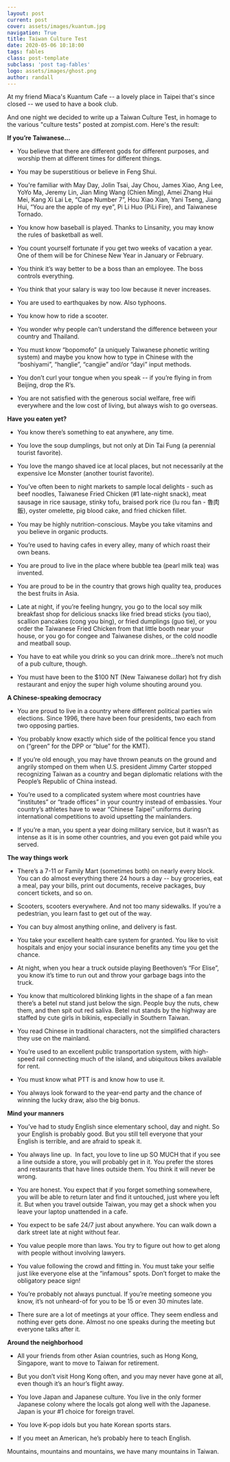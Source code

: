 ```yaml
---
layout: post
current: post
cover: assets/images/kuantum.jpg
navigation: True
title: Taiwan Culture Test
date: 2020-05-06 10:18:00
tags: fables
class: post-template
subclass: 'post tag-fables'
logo: assets/images/ghost.png
author: randall
---
```


At my friend Miaca's Kuantum Cafe -- a lovely place in Taipei that's since closed -- we used to have a book club.

And one night we decided to write up a Taiwan Culture Test, in homage to the various "culture tests" posted at zompist.com. Here's the result:

<b>If you’re Taiwanese…</b>

   * You believe that there are different gods for different purposes, and worship them at different times for different things.

   * You may be superstitious or believe in Feng Shui. 

   * You're familiar with May Day, Jolin Tsai, Jay Chou, James Xiao, Ang Lee, YoYo Ma, Jeremy Lin, Jian Ming Wang (Chien Ming), Amei Zhang Hui Mei, Kang Xi Lai Le, “Cape Number 7”, Hou Xiao Xian, Yani Tseng, Jiang Hui, “You are the apple of my eye”, Pi Li Huo (PiLi Fire), and Taiwanese Tornado. 

   * You know how baseball is played. Thanks to Linsanity, you may know the rules of basketball as well.

   * You count yourself fortunate if you get two weeks of vacation a year. One of them will be for Chinese New Year in January or February. 

   * You think it’s way better to be a boss than an employee. The boss controls everything. 

   * You think that your salary is way too low because it never increases. 

   * You are used to earthquakes by now. Also typhoons. 

   * You know how to ride a scooter. 

   * You wonder why people can’t understand the difference between your country and Thailand. 

   * You must know “bopomofo” (a uniquely Taiwanese phonetic writing system) and maybe you know how to type in Chinese with the “boshiyami”, “hanglie”, “cangjie” and/or “dayi” input methods. 

   * You don’t curl your tongue when you speak -- if you’re flying in from Beijing, drop the R’s. 

   * You are not satisfied with the generous social welfare, free wifi everywhere and the low cost of living, but always wish to go overseas.

<b>Have you eaten yet?</b>

   * You know there’s something to eat anywhere, any time. 

   * You love the soup dumplings, but not only at Din Tai Fung (a perennial tourist favorite). 

   * You love the mango shaved ice at local places, but not necessarily at the expensive Ice Monster (another tourist favorite). 

   * You’ve often been to night markets to sample local delights - such as beef noodles, Taiwanese Fried Chicken (#1 late-night snack), meat sausage in rice sausage, stinky tofu, braised pork rice (lu rou fan - 魯肉飯), oyster omelette, pig blood cake, and fried chicken fillet. 

   * You may be highly nutrition-conscious. Maybe you take vitamins and you believe in organic products. 

   * You’re used to having cafes in every alley, many of which roast their own beans. 

   * You are proud to live in the place where bubble tea (pearl milk tea) was invented. 

   * You are proud to be in the country that grows high quality tea, produces the best fruits in Asia. 

   * Late at night, if you’re feeling hungry, you go to the local soy milk breakfast shop for delicious snacks like fried bread sticks (you tiao), scallion pancakes (cong you bing), or fried dumplings (guo tie), or you order the Taiwanese Fried Chicken from that little booth near your house, or you go for congee and Taiwanese dishes, or the cold noodle and meatball soup. 

   * You have to eat while you drink so you can drink more...there’s not much of a pub culture, though. 

   * You must have been to the $100 NT (New Taiwanese dollar) hot fry dish restaurant and enjoy the super high volume shouting around you.

<b>A Chinese-speaking democracy</b>

   * You are proud to live in a country where different political parties win elections. Since 1996, there have been four presidents, two each from two opposing parties. 

   * You probably know exactly which side of the political fence you stand on (“green” for the DPP or “blue” for the KMT). 

   * If you’re old enough, you may have thrown peanuts on the ground and angrily stomped on them when U.S. president Jimmy Carter stopped recognizing Taiwan as a country and began diplomatic relations with the People’s Republic of China instead. 

   * You’re used to a complicated system where most countries have “institutes” or “trade offices” in your country instead of embassies. Your country’s athletes have to wear “Chinese Taipei” uniforms during international competitions to avoid upsetting the mainlanders. 

   * If you’re a man, you spent a year doing military service, but it wasn’t as intense as it is in some other countries, and you even got paid while you served.

<b>The way things work</b>

   * There’s a 7-11 or Family Mart (sometimes both) on nearly every block. You can do almost everything there 24 hours a day -- buy groceries, eat a meal, pay your bills, print out documents, receive packages, buy concert tickets, and so on. 

   * Scooters, scooters everywhere. And not too many sidewalks. If you’re a pedestrian, you learn fast to get out of the way. 

   * You can buy almost anything online, and delivery is fast. 

   * You take your excellent health care system for granted. You like to visit hospitals and enjoy your social insurance benefits any time you get the chance. 

   * At night, when you hear a truck outside playing Beethoven’s “For Elise”, you know it’s time to run out and throw your garbage bags into the truck. 

   * You know that multicolored blinking lights in the shape of a fan mean there’s a betel nut stand just below the sign. People buy the nuts, chew them, and then spit out red saliva. Betel nut stands by the highway are staffed by cute girls in bikinis, especially in Southern Taiwan. 

   * You read Chinese in traditional characters, not the simplified characters they use on the mainland. 

   * You’re used to an excellent public transportation system, with high-speed rail connecting much of the island, and ubiquitous bikes available for rent. 

   * You must know what PTT is and know how to use it. 

   * You always look forward to the year-end party and the chance of winning the lucky draw, also the big bonus.

<b>Mind your manners</b>

   * You’ve had to study English since elementary school, day and night. So your English is probably good. But you still tell everyone that your English is terrible, and are afraid to speak it. 

   * You always line up.  In fact, you love to line up SO MUCH that if you see a line outside a store, you will probably get in it. You prefer the stores and restaurants that have lines outside them. You think it will never be wrong. 

   * You are honest. You expect that if you forget something somewhere, you will be able to return later and find it untouched, just where you left it. But when you travel outside Taiwan, you may get a shock when you leave your laptop unattended in a cafe. 

   * You expect to be safe 24/7 just about anywhere. You can walk down a dark street late at night without fear. 

   * You value people more than laws. You try to figure out how to get along with people without involving lawyers. 

   * You value following the crowd and fitting in. You must take your selfie just like everyone else at the “infamous” spots. Don’t forget to make the obligatory peace sign! 

   * You’re probably not always punctual. If you’re meeting someone you know, it’s not unheard-of for you to be 15 or even 30 minutes late. 

   * There sure are a lot of meetings at your office. They seem endless and nothing ever gets done. Almost no one speaks during the meeting but everyone talks after it. 

<b>Around the neighborhood</b>

   * All your friends from other Asian countries, such as Hong Kong, Singapore, want to move to Taiwan for retirement. 

   * But you don’t visit Hong Kong often, and you may never have gone at all, even though it’s an hour’s flight away. 

   * You love Japan and Japanese culture. You live in the only former Japanese colony where the locals got along well with the Japanese. Japan is your #1 choice for foreign travel. 

   * You love K-pop idols but you hate Korean sports stars. 

   * If you meet an American, he’s probably here to teach English.
 

Mountains, mountains and mountains, we have many mountains in Taiwan.

